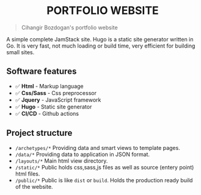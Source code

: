 <h1 align="center">  
PORTFOLIO WEBSITE
</h1>

> Cihangir Bozdogan's portfolio website

A simple complete JamStack site. Hugo is a static site generator written in Go. It is very fast, not much loading or build time, very efficient for building small sites.

## Software features

-   ✅ <b>Html</b> - Markup language
-   ✅ <b>Css/Sass</b> - Css preprocessor
-   ✅ <b>Jquery</b> - JavaScript framework
-   ✅ <b>Hugo</b> - Static site generator
-   ✅ <b>CI/CD</b> - Github actions

## Project structure

-   `/archetypes/*` Providing data and smart views to template pages.
-   `/data/*` Providing data to application in JSON format.
-   `/layouts/*` Main html view directory.
-   `/static/*` Public holds css,sass,js files as well as source (entery point) html files.
-   `/public/*` Public is like `dist` or `build`. Holds the production ready build of the website.

